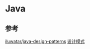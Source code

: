 # Java

## 参考

[iluwatar/java-design-patterns](https://github.com/iluwatar/java-design-patterns)
[设计模式](http://www.runoob.com/design-pattern/design-pattern-tutorial.html)